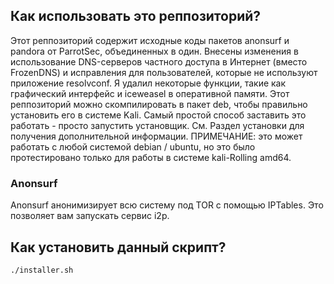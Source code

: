 ## Как использовать это реппозиторий?

Этот реппозиторий содержит исходные коды пакетов anonsurf и pandora от ParrotSec, объединенных в один.
Внесены изменения в использование DNS-серверов частного доступа в Интернет (вместо FrozenDNS) и исправления для пользователей, которые не используют приложение resolvconf. Я удалил некоторые функции, такие как графический интерфейс и iceweasel в оперативной памяти.
Этот реппозиторий можно скомпилировать в пакет deb, чтобы правильно установить его в системе Kali.
Самый простой способ заставить это работать - просто запустить установщик. См. Раздел установки для получения дополнительной информации.
ПРИМЕЧАНИЕ: это может работать с любой системой debian / ubuntu, но это было протестировано только для работы в системе kali-Rolling amd64.

### Anonsurf
Anonsurf анонимизирует всю систему под TOR с помощью IPTables. Это  позволяет вам запускать сервис i2p.

## Как установить данный скрипт?
```bash
./installer.sh
```
